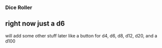 ### Dice Roller
## right now just a d6
will add some other stuff later like a button for d4, d6, d8, d12, d20, and a d100